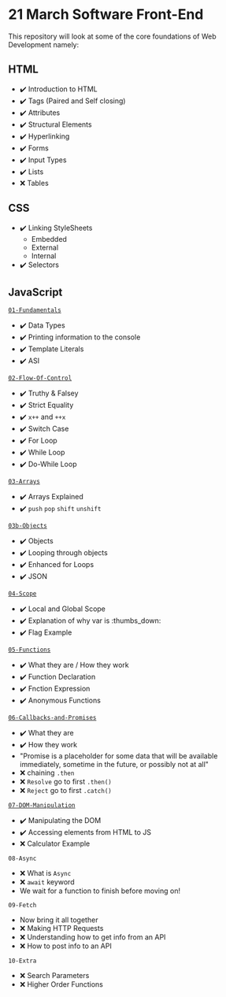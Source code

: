 # 21 March Software Front-End

This repository will look at some of the core foundations of Web Development namely:

## HTML

* :heavy_check_mark: Introduction to HTML
* :heavy_check_mark: Tags (Paired and Self closing)
* :heavy_check_mark: Attributes
* :heavy_check_mark: Structural Elements
* :heavy_check_mark: Hyperlinking
* :heavy_check_mark: Forms
* :heavy_check_mark: Input Types
* :heavy_check_mark: Lists
* :x: Tables

## CSS

* :heavy_check_mark: Linking StyleSheets
  * Embedded
  * External
  * Internal
* :heavy_check_mark: Selectors

## JavaScript

[`01-Fundamentals`](https://github.com/savannahvaith/21Mar-FE/blob/main/JavaScript/01-Fundamentals.js)

* :heavy_check_mark: Data Types
* :heavy_check_mark: Printing information to the console
* :heavy_check_mark: Template Literals
* :heavy_check_mark: ASI

[`02-Flow-Of-Control`](https://github.com/savannahvaith/21Mar-FE/blob/main/JavaScript/02-Flow-Of-Control.js)

* :heavy_check_mark: Truthy & Falsey
* :heavy_check_mark: Strict Equality
* :heavy_check_mark: `x++` and `++x`
* :heavy_check_mark: Switch Case
* :heavy_check_mark: For Loop
* :heavy_check_mark: While Loop
* :heavy_check_mark: Do-While Loop

[`03-Arrays`](https://github.com/savannahvaith/21Mar-FE/blob/main/JavaScript/03-Arrays.js)

* :heavy_check_mark: Arrays Explained
* :heavy_check_mark: `push` `pop` `shift` `unshift`

[`03b-Objects`](https://github.com/savannahvaith/21Mar-FE/blob/main/JavaScript/03b-Objects.js)

* :heavy_check_mark: Objects
* :heavy_check_mark: Looping through objects
* :heavy_check_mark: Enhanced for Loops
* :heavy_check_mark: JSON
  
[`04-Scope`](https://github.com/savannahvaith/21Mar-FE/blob/main/JavaScript/04-Scope.js)

* :heavy_check_mark: Local and Global Scope
* :heavy_check_mark: Explanation of why var is :thumbs_down:
* :heavy_check_mark: Flag Example

[`05-Functions`](https://github.com/savannahvaith/21Mar-FE/blob/main/JavaScript/05-Functions.js)

* :heavy_check_mark: What they are / How they work
* :heavy_check_mark: Function Declaration
* :heavy_check_mark: Fnction Expression
* :heavy_check_mark: Anonymous Functions

[`06-Callbacks-and-Promises`](https://github.com/savannahvaith/21Mar-FE/blob/main/JavaScript/06-Callbacks-and-Promises.js)

* :heavy_check_mark: What they are
* :heavy_check_mark: How they work
* "Promise is a placeholder for some data that will be available immediately, sometime in the future, or possibly not at all"
* :x: chaining `.then`
* :x: `Resolve` go to first `.then()`
* :x: `Reject` go to first `.catch()`

[`07-DOM-Manipulation`](https://github.com/savannahvaith/21Mar-FE/blob/main/JavaScript/07-DOM/07-Dom.js)

* :heavy_check_mark: Manipulating the DOM
* :heavy_check_mark: Accessing elements from HTML to JS
* :x: Calculator Example

`08-Async`

* :x: What is `Async`
* :x: `await` keyword
* We wait for a function to finish before moving on!

`09-Fetch`

* Now bring it all together
* :x: Making HTTP Requests
* :x: Understanding how to get info from an API
* :x: How to post info to an API

`10-Extra`

* :x: Search Parameters
* :x: Higher Order Functions